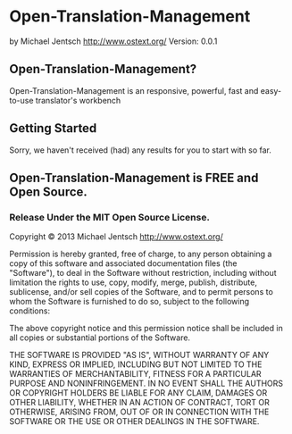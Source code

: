 # Open-Translation-Management #
by Michael Jentsch
http://www.ostext.org/
Version: 0.0.1

## Open-Translation-Management? ##

Open-Translation-Management is an responsive, powerful, fast and easy-to-use translator's workbench

## Getting Started ##

Sorry, we haven't received (had) any results for you to start with so far.

## Open-Translation-Management is FREE and Open Source. ##
### Release Under the MIT Open Source License. ###

Copyright © 2013 Michael Jentsch http://www.ostext.org/

Permission is hereby granted, free of charge, to any person obtaining a copy of this software and associated documentation files (the "Software"), to deal in the Software without restriction, including without limitation the rights to use, copy, modify, merge, publish, distribute, sublicense, and/or sell copies of the Software, and to permit persons to whom the Software is furnished to do so, subject to the following conditions:

The above copyright notice and this permission notice shall be included in all copies or substantial portions of the Software.

THE SOFTWARE IS PROVIDED "AS IS", WITHOUT WARRANTY OF ANY KIND, EXPRESS OR IMPLIED, INCLUDING BUT NOT LIMITED TO THE WARRANTIES OF MERCHANTABILITY, FITNESS FOR A PARTICULAR PURPOSE AND NONINFRINGEMENT. IN NO EVENT SHALL THE AUTHORS OR COPYRIGHT HOLDERS BE LIABLE FOR ANY CLAIM, DAMAGES OR OTHER LIABILITY, WHETHER IN AN ACTION OF CONTRACT, TORT OR OTHERWISE, ARISING FROM, OUT OF OR IN CONNECTION WITH THE SOFTWARE OR THE USE OR OTHER DEALINGS IN THE SOFTWARE.
